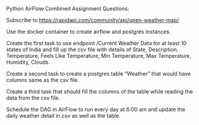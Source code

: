 Python AirFlow Combined Assignment Questions:

Subscribe to https://rapidapi.com/community/api/open-weather-map/

Use the docker container to create airflow and postgres instances.

Create the first task to use endpoint /Current Weather Data for at least 10 states of India and fill up the csv file with details of 
State, Description, Temperature, Feels Like Temperature, Min Temperature, Max Temperature, Humidity, Clouds.

Create a second task to create a postgres table “Weather” that would have columns same as the csv file.

Create a third task that should fill the columns of the table while reading the data from the csv file.

Schedule the DAG in AirFlow to run every day at 6:00 am and update the daily weather detail in csv as well as the table.
